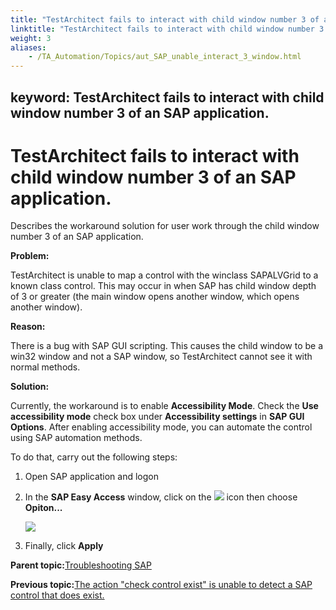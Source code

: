 ```yaml
--- 
title: "TestArchitect fails to interact with child window number 3 of an SAP application."
linktitle: "TestArchitect fails to interact with child window number 3 of an SAP application."
weight: 3
aliases: 
    - /TA_Automation/Topics/aut_SAP_unable_interact_3_window.html
---
```

keyword: TestArchitect fails to interact with child window number 3 of an SAP application.
---

# TestArchitect fails to interact with child window number 3 of an SAP application.

Describes the workaround solution for user work through the child window number 3 of an SAP application.

**Problem:**

TestArchitect is unable to map a control with the winclass SAPALVGrid to a known class control. This may occur in when SAP has child window depth of 3 or greater \(the main window opens another window, which opens another window\).

**Reason:**

There is a bug with SAP GUI scripting. This causes the child window to be a win32 window and not a SAP window, so TestArchitect cannot see it with normal methods.

**Solution:**

Currently, the workaround is to enable **Accessibility Mode**. Check the **Use accessibility mode** check box under **Accessibility settings** in **SAP GUI Options**. After enabling accessibility mode, you can automate the control using SAP automation methods.

To do that, carry out the following steps:

1.  Open SAP application and logon

2.  In the **SAP Easy Access** window, click on the ![](/images//Images/sap_config_client_1.png) icon then choose **Opiton...**

    ![](/images//Images/sap_config.png)

3.  Finally, click **Apply**


**Parent topic:**[Troubleshooting SAP](/TA_Automation/Topics/aut_SAP.html)

**Previous topic:**[The action "check control exist" is unable to detect a SAP control that does exist.](/TA_Automation/Topics/aut_SAP_check_control_exist_ts.html)

